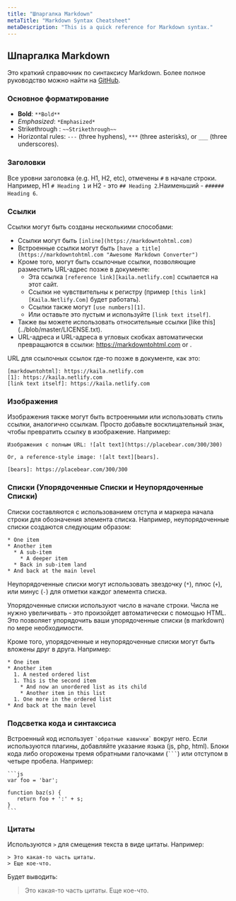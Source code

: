 ```yaml
---
title: "Шпаргалка Markdown"
metaTitle: "Markdown Syntax Cheatsheet"
metaDescription: "This is a quick reference for Markdown syntax."
---
```


## Шпаргалка Markdown

Это краткий справочник по синтаксису Markdown. Более полное руководство можно найти на [GitHub](https://github.com/adam-p/markdown-here/wiki/Markdown-Cheatsheet).

### Основное форматирование

-   **Bold**: `**Bold**`
-   _Emphasized_: `*Emphasized*`
-   Strikethrough : `~~Strikethrough~~`
-   Horizontal rules: `---` (three hyphens), `***` (three asterisks), or `___` (three underscores).

### Заголовки

Все уровни заголовка (e.g. H1, H2, etc), отмечены `#` в начале строки. Например, H1 `# Heading 1` и H2 - это `## Heading 2`.Наименьший -  `###### Heading 6`.

### Ссылки

Ссылки могут быть созданы несколькими способами:

-   Ссылки могут быть `[inline](https://markdowntohtml.com)`
-   Встроенные ссылки могут быть `[have a title](https://markdowntohtml.com "Awesome Markdown Converter")`
-   Кроме того, могут быть ссылочные ссылки, позволяющие разместить URL-адрес позже в документе:
    -   Эта ссылка `[reference link][kaila.netlify.com]` ссылается на этот сайт.
    -   Ссылки не чувствительны к регистру (пример `[this link][Kaila.Netlify.Com]` будет работать).
    -   Ссылки также могут `[use numbers][1]`.
    -   Или оставьте это пустым и используйте `[link text itself]`.
-   Также вы можете использовать относительные ссылки \[like this\](../blob/master/LICENSE.txt).
-   URL-адреса и URL-адреса в угловых скобках автоматически превращаются в ссылки: https://markdowntohtml.com or .

URL для ссылочных ссылок где-то позже в документе, как это:

```
[markdowntohtml]: https://kaila.netlify.com
[1]: https://kaila.netlify.com
[link text itself]: https://kaila.netlify.com
```

### Изображения

Изображения также могут быть встроенными или использовать стиль ссылки, аналогично ссылкам. Просто добавьте восклицательный знак, чтобы превратить ссылку в изображение. Например:

```
Изображения с полным URL: ![alt text](https://placebear.com/300/300)

Or, a reference-style image: ![alt text][bears].

[bears]: https://placebear.com/300/300
```

### Списки (Упорядоченные Списки и Неупорядоченные Списки)

Списки составляются с использованием отступа и маркера начала строки для обозначения элемента списка. Например, неупорядоченные списки создаются следующим образом:

```
* One item
* Another item
  * A sub-item
    * A deeper item
  * Back in sub-item land
* And back at the main level
```

Неупорядоченные списки могут использовать звездочку (`*`), плюс (`+`), или минус (`-`) для отметки каждог элемента списка.

Упорядоченные списки используют число в начале строки. Числа не нужно увеличивать - это произойдет автоматически с помощью HTML. Это позволяет упорядочить ваши упорядоченные списки (в markdown) по мере необходимости.

Кроме того, упорядоченные и неупорядоченные списки могут быть вложены друг в друга. Например:

```
* One item
* Another item
  1. A nested ordered list
  1. This is the second item
    * And now an unordered list as its child
    * Another item in this list
  1. One more in the ordered list
* And back at the main level
```

### Подсветка кода и синтаксиса

Встроенный код использует `` `обратные кавычки` `` вокруг него. Если используются плагины, добавляйте указание языка (js, php, html). Блоки кода либо огорожены тремя обратными галочками (` ``` `) или отступом в четыре пробела. Например:

````
```js
var foo = 'bar';

function baz(s) {
   return foo + ':' + s;
}
```
````

### Цитаты

Используются `>` для смещения текста в виде цитаты. Например:

```
> Это какая-то часть цитаты.
> Еще кое-что.
```

Будет выводить: 
  

> Это какая-то часть цитаты. Еще кое-что.
